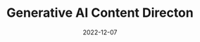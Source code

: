 ---
layout: post
title: Generative AI Content Directon
date: 2022-12-07
category: Livestream
description: Guidelines, best practices and creative directon
redirect: https://www.behance.net/videos/d5886b09-7fa7-4c0e-8a27-0d4b9451884a/Submitting-and-selling-generative-AI-images-on-Adobe-Stock-with-Mat-Hayward-and-Shea-Molloy-EN
---